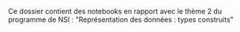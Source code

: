 Ce dossier contient des notebooks en rapport avec le thème 2 du programme de NSI : "Représentation des données : types construits"
